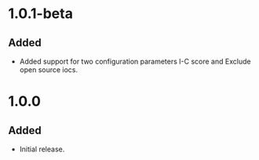 # 1.0.1-beta
## Added
- Added support for two configuration parameters I-C score and Exclude open source iocs.

# 1.0.0
## Added
- Initial release.